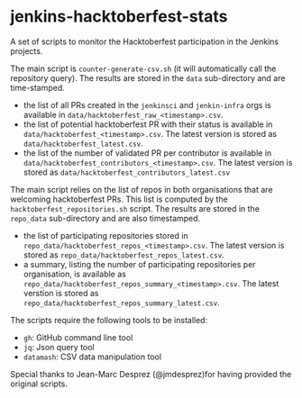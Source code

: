 # jenkins-hacktoberfest-stats

A set of scripts to monitor the Hacktoberfest participation in the Jenkins projects.

The main script is `counter-generate-csv.sh` (it will automatically call the repository query). 
The results are stored in the `data` sub-directory and are time-stamped. 
- the list of all PRs created in the `jenkinsci` and `jenkin-infra` orgs is available in `data/hacktoberfest_raw_<timestamp>.csv`.
- the list of potential hacktoberfest PR with their status is available in `data/hacktoberfest_<timestamp>.csv`. The latest version is stored as `data/hacktoberfest_latest.csv`.
- the list of the number of validated PR per contributor is available in `data/hacktoberfest_contributors_<timestamp>.csv`. The latest version is stored as `data/hacktoberfest_contributors_latest.csv`

The main script relies on the list of repos in both organisations that are welcoming hacktoberfest PRs. This list is computed by the `hacktoberfest_repositories.sh` script.
The results are stored in the `repo_data` sub-directory and are also timestamped.
- the list of participating repositories stored in `repo_data/hacktoberfest_repos_<timestamp>.csv`. The latest version is stored as `repo_data/hacktoberfest_repos_latest.csv`.
- a summary, listing the number of participating repositories per organisation, is available as `repo_data/hacktoberfest_repos_summary_<timestamp>.csv`. The latest verstion is stored as `repo_data/hacktoberfest_repos_summary_latest.csv`.

The scripts require the following tools to be installed:

- `gh`: GitHub command line tool
- `jq`: Json query tool
- `datamash`: CSV data manipulation tool 

Special thanks to Jean-Marc Desprez (@jmdesprez)for having provided the original scripts.
